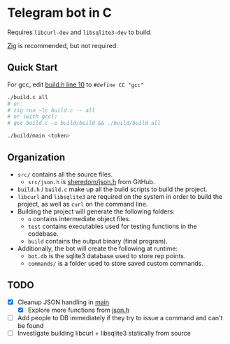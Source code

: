# Telegram bot in C

Requires `libcurl-dev` and `libsqlite3-dev` to build.

[Zig](https://ziglang.org/) is recommended, but not required.

## Quick Start

For gcc, edit [build.h line 10](build.h#L10) to `#define CC "gcc"`

```sh
./build.c all
# or:
# zig run -lc build.c -- all
# or (with gcc):
# gcc build.c -o build/build && ./build/build all

./build/main <token>
```

## Organization

- `src/` contains all the source files.
  - `src/json.h` is [sheredom/json.h](https://github.com/sheredom/json.h) from GitHub.
- `build.h` / `build.c` make up all the build scripts to build the project.
- `libcurl` and `libsqlite3` are required on the system in order to build the project, as well as `curl` on the command line.
- Building the project will generate the following folders:
  - `o` contains intermediate object files.
  - `test` contains executables used for testing functions in the codebase.
  - `build` contains the output binary (final program).
- Additionally, the bot will create the following at runtime:
  - `bot.db` is the sqlite3 database used to store rep points.
  - `commands/` is a folder used to store saved custom commands.

## TODO

- [x] Cleanup JSON handling in [main](src/main.c#L16)
  - [x] Explore more functions from [json.h](src/json.h)
- [ ] Add people to DB immediately if they try to issue a command and can't be found
- [ ] Investigate building libcurl + libsqlite3 statically from source
